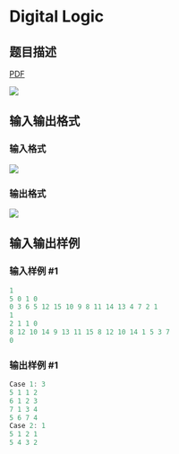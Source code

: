 # Digital Logic

## 题目描述

[problemUrl]: https://uva.onlinejudge.org/index.php?option=com_onlinejudge&Itemid=8&category=24&page=show_problem&problem=2152

[PDF](https://uva.onlinejudge.org/external/112/p11211.pdf)

![](https://cdn.luogu.com.cn/upload/vjudge_pic/UVA11211/a3ab840377de469f68478fc478fa21bc717cedf5.png)

## 输入输出格式

### 输入格式

![](https://cdn.luogu.com.cn/upload/vjudge_pic/UVA11211/84d726badf50c0729d8c217070269c5c4b09d734.png)

### 输出格式

![](https://cdn.luogu.com.cn/upload/vjudge_pic/UVA11211/2b9b1e8d2d21a498675b5fb122c92f49c13c2113.png)

## 输入输出样例

### 输入样例 #1

```cpp
1
5 0 1 0
0 3 6 5 12 15 10 9 8 11 14 13 4 7 2 1
1
2 1 1 0
8 12 10 14 9 13 11 15 8 12 10 14 1 5 3 7
0
```


### 输出样例 #1

```cpp
Case 1: 3
5 1 1 2
6 1 2 3
7 1 3 4
5 6 7 4
Case 2: 1
5 1 2 1
5 4 3 2
```


